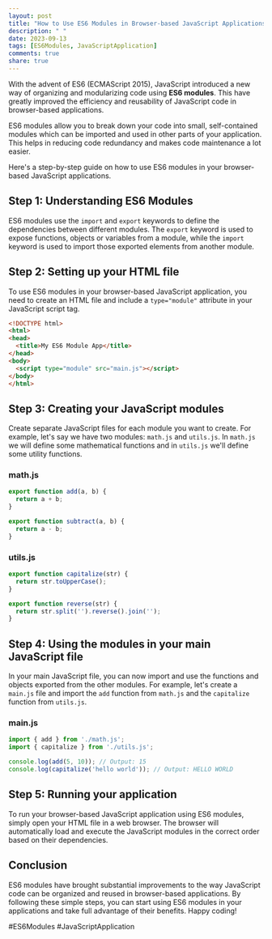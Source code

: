 ```yaml
---
layout: post
title: "How to Use ES6 Modules in Browser-based JavaScript Applications"
description: " "
date: 2023-09-13
tags: [ES6Modules, JavaScriptApplication]
comments: true
share: true
---
```


With the advent of ES6 (ECMAScript 2015), JavaScript introduced a new way of organizing and modularizing code using **ES6 modules**. This have greatly improved the efficiency and reusability of JavaScript code in browser-based applications.

ES6 modules allow you to break down your code into small, self-contained modules which can be imported and used in other parts of your application. This helps in reducing code redundancy and makes code maintenance a lot easier.

Here's a step-by-step guide on how to use ES6 modules in your browser-based JavaScript applications.

## Step 1: Understanding ES6 Modules

ES6 modules use the `import` and `export` keywords to define the dependencies between different modules. The `export` keyword is used to expose functions, objects or variables from a module, while the `import` keyword is used to import those exported elements from another module.

## Step 2: Setting up your HTML file

To use ES6 modules in your browser-based JavaScript application, you need to create an HTML file and include a `type="module"` attribute in your JavaScript script tag.

```html
<!DOCTYPE html>
<html>
<head>
  <title>My ES6 Module App</title>
</head>
<body>
  <script type="module" src="main.js"></script>
</body>
</html>
```

## Step 3: Creating your JavaScript modules

Create separate JavaScript files for each module you want to create. For example, let's say we have two modules: `math.js` and `utils.js`. In `math.js` we will define some mathematical functions and in `utils.js` we'll define some utility functions.

### math.js
```javascript
export function add(a, b) {
  return a + b;
}

export function subtract(a, b) {
  return a - b;
}
```

### utils.js
```javascript
export function capitalize(str) {
  return str.toUpperCase();
}

export function reverse(str) {
  return str.split('').reverse().join('');
}
```

## Step 4: Using the modules in your main JavaScript file

In your main JavaScript file, you can now import and use the functions and objects exported from the other modules. For example, let's create a `main.js` file and import the `add` function from `math.js` and the `capitalize` function from `utils.js`.

### main.js
```javascript
import { add } from './math.js';
import { capitalize } from './utils.js';

console.log(add(5, 10)); // Output: 15
console.log(capitalize('hello world')); // Output: HELLO WORLD
```

## Step 5: Running your application

To run your browser-based JavaScript application using ES6 modules, simply open your HTML file in a web browser. The browser will automatically load and execute the JavaScript modules in the correct order based on their dependencies.

## Conclusion

ES6 modules have brought substantial improvements to the way JavaScript code can be organized and reused in browser-based applications. By following these simple steps, you can start using ES6 modules in your applications and take full advantage of their benefits. Happy coding!

\#ES6Modules #JavaScriptApplication